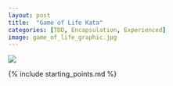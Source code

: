 ```yaml
---
layout: post
title:  "Game of Life Kata"
categories: [TDD, Encapsulation, Experienced]
image: game_of_life_graphic.jpg
---
```


<img class="flip_chart" src="{{ site.github.url }}/images/game_of_life_text.jpg">

{% include starting_points.md %}
